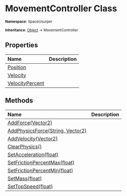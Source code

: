 # MovementController Class

<small>**Namespace**: SpaceUsurper</small>

<small>**Inheritance**: [Object](https://docs.microsoft.com/en-us/dotnet/api/system.object?view=netframework-4.5) → MovementController</small>

## Properties

<div markdown="1" class="member-table">

| Name | Description |
| :--- | ----------- |
| [Position](MovementController/Position.md) |  | 
| [Velocity](MovementController/Velocity.md) |  | 
| [VelocityPercent](MovementController/VelocityPercent.md) |  | 

</div>

## Methods

<div markdown="1" class="member-table">

| Name | Description |
| :--- | ----------- |
| [AddForce(Vector2)](MovementController/AddForce.md) |  | 
| [AddPhysicsForce(String, Vector2)](MovementController/AddPhysicsForce.md) |  | 
| [AddVelocity(Vector2)](MovementController/AddVelocity.md) |  | 
| [ClearPhysics()](MovementController/ClearPhysics.md) |  | 
| [SetAcceleration(float)](MovementController/SetAcceleration.md) |  | 
| [SetFrictionPercentMax(float)](MovementController/SetFrictionPercentMax.md) |  | 
| [SetFrictionPercentMin(float)](MovementController/SetFrictionPercentMin.md) |  | 
| [SetMass(float)](MovementController/SetMass.md) |  | 
| [SetTopSpeed(float)](MovementController/SetTopSpeed.md) |  | 

</div>

